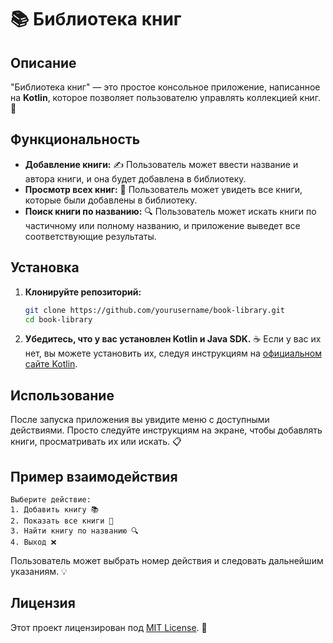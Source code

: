 # 📚 Библиотека книг

## Описание

"Библиотека книг" — это простое консольное приложение, написанное на **Kotlin**, которое позволяет пользователю управлять коллекцией книг.🚀

## Функциональность

- **Добавление книги:** ✍️ Пользователь может ввести название и автора книги, и она будет добавлена в библиотеку.
- **Просмотр всех книг:** 📖 Пользователь может увидеть все книги, которые были добавлены в библиотеку.
- **Поиск книги по названию:** 🔍 Пользователь может искать книги по частичному или полному названию, и приложение выведет все соответствующие результаты.

## Установка

1. **Клонируйте репозиторий:**
   ```bash
   git clone https://github.com/yourusername/book-library.git
   cd book-library
   ```

2. **Убедитесь, что у вас установлен Kotlin и Java SDK.** ☕ Если у вас их нет, вы можете установить их, следуя инструкциям на [официальном сайте Kotlin](https://kotlinlang.org/docs/tutorials/command-line.html).

## Использование

После запуска приложения вы увидите меню с доступными действиями. Просто следуйте инструкциям на экране, чтобы добавлять книги, просматривать их или искать. 📋

## Пример взаимодействия
```
Выберите действие:
1. Добавить книгу 📚
2. Показать все книги 📓
3. Найти книгу по названию 🔍
4. Выход ❌
```
Пользователь может выбрать номер действия и следовать дальнейшим указаниям. 💡

## Лицензия

Этот проект лицензирован под [MIT License](LICENSE). 📝
